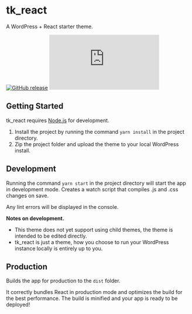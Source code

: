 # tk_react

A WordPress + React starter theme.

[![GitHub release](https://img.shields.io/github/v/release/samwyness/tk_react?color=red&style=flat-square)](https://GitHub.com/samwyness/tk_react/releases/)
[![Only 32 Kb](https://badge-size.herokuapp.com/samwyness/tk_react/develop/dist/tkr-bundle.js?color=green&style=flat-square)](https://github.com/samwyness/tk_react/blob/develop/dist/tkr-bundle.js)

## Getting Started

tk_react requires [Node.js](https://nodejs.org/) for development.

1. Install the project by running the command `yarn install` in the project
   directory.
2. Zip the project folder and upload the theme to your local WordPress install.

## Development

Running the command `yarn start` in the project directory will start the app in
development mode. Creates a watch script that compiles .js and .css changes on
save.

Any lint errors will be displayed in the console.

**Notes on development.**

-   This theme does not yet support using child themes, the theme is intended to
    be edited directly.
-   tk_react is just a theme, how you choose to run your WordPress instance
    locally is entirely up to you.

## Production

Builds the app for production to the `dist` folder.

It correctly bundles React in production mode and optimizes the build for the
best performance. The build is minified and your app is ready to be deployed!
